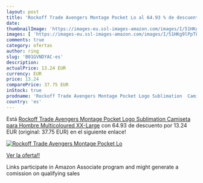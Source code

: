 ```yaml
---
layout: post
title: 'Rockoff Trade Avengers Montage Pocket Lo al 64.93 % de descuento'
date: 
thumbnailImage: 'https://images-eu.ssl-images-amazon.com/images/I/51HKg9lPpTL._SL200_.jpg'
images: [ 'https://images-eu.ssl-images-amazon.com/images/I/51HKg9lPpTL._SL200_.jpg' ]
comments: true
category: ofertas
author: ring
slug: 'B01GVNDYAC-es'
description:
actualPrice: 13.24 EUR
currency: EUR
price: 13.24
comparePrice: 37.75 EUR
inStock: true
prodname: 'Rockoff Trade Avengers Montage Pocket Logo Sublimation  Camiseta para Hombre   Multicoloured  XX-Large'
country: 'es'
---
```


Está [Rockoff Trade Avengers Montage Pocket Logo Sublimation  Camiseta para Hombre   Multicoloured  XX-Large](https://www.amazon.es/dp/B01GVNDYAC/?tag=tolees-21) con 64.93 de descuento por 13.24 EUR (original: 37.75 EUR) en el siguiente enlace!

[![Rockoff Trade Avengers Montage Pocket Lo](https://images-eu.ssl-images-amazon.com/images/I/51HKg9lPpTL._SL200_.jpg)](https://www.amazon.es/dp/B01GVNDYAC/?tag=tolees-21)

[Ver la oferta!!](https://www.amazon.es/dp/B01GVNDYAC/?tag=tolees-21)

Links participate in Amazon Associate program and might generate a comission on qualifying sales


